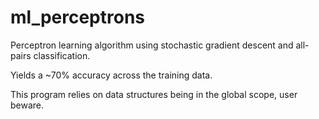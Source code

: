 # ml_perceptrons
Perceptron learning algorithm using stochastic gradient descent and all-pairs classification.

Yields a ~70% accuracy across the training data.

This program relies on data structures being in the global scope, user beware.